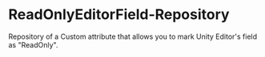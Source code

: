 # ReadOnlyEditorField-Repository
Repository of a Custom attribute that allows you to mark Unity Editor's field as "ReadOnly".
